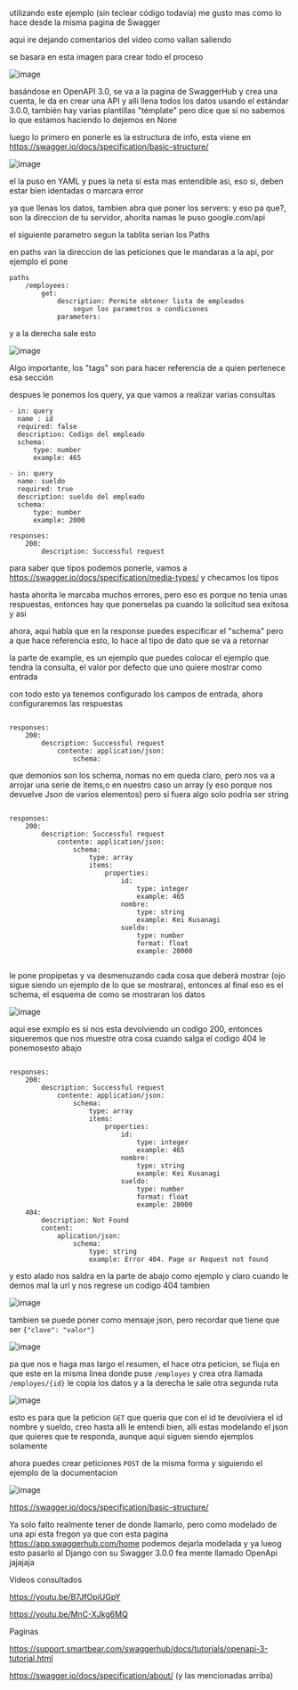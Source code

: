 utilizando este ejemplo (sin teclear código todavía) me gusto mas como lo hace desde la misma pagina de Swagger

aqui ire dejando comentarios del video como vallan saliendo


se basara en esta imagen para crear todo el proceso 

![image](/HEROKU%20e-commerce/IMG/Pasted%20image%2020220928182347.png)

basándose en OpenAPI 3.0, se va a la pagina de SwaggerHub y crea una cuenta, le da en crear una API y alli llena todos los datos usando el estándar 3.0.0, también hay varias plantillas "témplate" pero dice que si no sabemos lo que estamos haciendo lo dejemos en None

luego lo primero en ponerle es la estructura de info, esta viene en 
https://swagger.io/docs/specification/basic-structure/

![image](/HEROKU%20e-commerce/IMG/Pasted%20image%2020220928183359.png)

el la puso en YAML y pues la neta si esta mas entendible asi, eso si, deben estar bien identadas o marcara error 

ya que llenas los datos, tambien abra que poner los servers: y eso pa que?, son la direccion de tu servidor, ahorita namas le puso google.com/api 


el siguiente parametro segun la tablita serian los Paths

en paths van la direccion de las peticiones que le mandaras a la api, por ejemplo el pone

```
paths
	/employees:
		get:
			description: Permite obtener lista de empleados 
				segun los parametros o condiciones
			parameters: 
```

y a la derecha sale esto 

![image](/HEROKU%20e-commerce/IMG/Pasted%20image%2020220928192138.png)

Algo importante, los "tags" son para hacer referencia de a quien pertenece esa sección

despues le ponemos los query, ya que vamos a realizar varias consultas

```
- in: query
  name : id
  required: false
  description: Codigo del empleado
  schema: 
	  type: number
	  example: 465

- in: query
  name: sueldo
  required: true
  description: sueldo del empleado
  schema:
	  type: number
	  example: 2000

responses:
	200:
		description: Successful request
```


para saber que tipos podemos ponerle, vamos  a https://swagger.io/docs/specification/media-types/ y checamos los tipos


hasta ahorita le marcaba muchos errores, pero eso es porque no tenia unas respuestas, entonces hay que ponerselas pa cuando la solicitud sea exitosa y asi


ahora, aqui habla que en la response puedes especificar el "schema" pero a que hace referencia esto, lo hace al tipo de dato que se va a retornar

la parte de example, es un ejemplo que puedes colocar  el ejemplo que tendra la consulta, el valor por defecto que uno quiere mostrar como entrada



con todo esto ya tenemos configurado los campos de entrada, ahora configuraremos las respuestas
```

responses:
	200:
		description: Successful request
			contente: application/json:
				schema:

```


que demonios son los schema, nomas no em queda claro, pero nos va a arrojar una serie de items,o en nuestro caso un array (y eso porque nos devuelve Json de varios elementos) pero si fuera algo solo podria ser string

```

responses:
	200:
		description: Successful request
			contente: application/json:
				schema:
					type: array
					items:
						properties:
							id:
								type: integer
								example: 465
							nombre:
								type: string
								example: Kei Kusanagi
							sueldo:
								type: number
								format: float
								example: 20000
					

```

le pone propipetas y va desmenuzando cada cosa que deberá mostrar (ojo sigue siendo un ejemplo de lo que se mostrara), entonces al final eso es el schema, el esquema de como se mostraran los datos

![image](/HEROKU%20e-commerce/IMG/Pasted%20image%2020220928195748.png)

aqui ese exmplo es si nos esta devolviendo un codigo 200, entonces siqueremos que nos muestre otra cosa cuando salga el codigo 404 le ponemosesto abajo

```

responses:
	200:
		description: Successful request
			contente: application/json:
				schema:
					type: array
					items:
						properties:
							id:
								type: integer
								example: 465
							nombre:
								type: string
								example: Kei Kusanagi
							sueldo:
								type: number
								format: float
								example: 20000
	404:
		description: Not Found
		content:
			aplication/json:
				schema:
					type: string
					example: Error 404. Page or Request not found
```

y esto alado nos saldra en la parte de abajo como ejemplo y claro cuando le demos mal la url y nos regrese un codigo 404 tambien

![image](/HEROKU%20e-commerce/IMG/Pasted%20image%2020220928200056.png)


tambien se puede poner como mensaje json, pero recordar que tiene que ser 
``{"clave": "valor"}`` 

![image](/HEROKU%20e-commerce/IMG/Pasted%20image%2020220928200257.png)


pa que nos e haga mas largo el resumen, el hace otra peticion, se fiuja en que este en la misma linea donde puse ``/employes`` y crea otra llamada ``/employes/{id}`` le copia los datos y a la derecha le sale otra segunda ruta 

![image](/HEROKU%20e-commerce/IMG/Pasted%20image%2020220928201857.png)

esto es para que la peticion ``GET`` que queria que con el id te devolviera  el id nombre y sueldo, creo hasta alli le entendi bien, alli estas modelando el json que quieres que te responda, aunque aqui siguen siendo ejemplos solamente


ahora puedes crear peticiones ``POST`` de la misma forma y siguiendo el ejemplo de la documentacion


![image](/HEROKU%20e-commerce/IMG/Pasted%20image%2020220928202214.png)


https://swagger.io/docs/specification/basic-structure/


Ya solo falto realmente tener de donde llamarlo, pero como modelado de una api esta fregon ya que con esta pagina https://app.swaggerhub.com/home podemos dejarla modelada y ya lueog esto pasarlo al Django con su Swagger 3.0.0 fea mente llamado OpenApi jajajaja


Videos consultados

https://youtu.be/B7JfOpiUGpY 

https://youtu.be/MnC-XJkg6MQ


Paginas

https://support.smartbear.com/swaggerhub/docs/tutorials/openapi-3-tutorial.html

https://swagger.io/docs/specification/about/
(y las mencionadas arriba)
